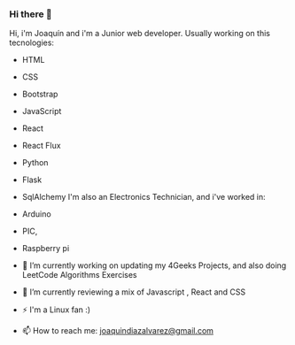 ### Hi there 👋

<!--
**joaquindiazalvarez/joaquindiazalvarez** is a ✨ _special_ ✨ repository because its `README.md` (this file) appears on your GitHub profile.

Hi, i'm Joaquín and...

- 🔭 I’m currently working on updating my 4Geeks Projects, and also doing LeetCode Excercises
- 🌱 I’m currently reviewing a mix of Javascript , React and CSS
- 📫 How to reach me: joaquindiazalvarez@gmail.com
- 😄 Pronouns: JKN, Cornelius
- ⚡ Fun fact: 
-->
Hi, i'm Joaquín and i'm a Junior web developer. Usually working on this tecnologies:
  - HTML
  - CSS
  - Bootstrap
  - JavaScript
  - React
  - React Flux
  - Python
  - Flask
  - SqlAlchemy
I'm also an Electronics Technician, and i've worked in:
  - Arduino
  - PIC,
  - Raspberry pi

- 🔭 I’m currently working on updating my 4Geeks Projects, and also doing LeetCode Algorithms Exercises
- 🌱 I’m currently reviewing a mix of Javascript , React and CSS
- ⚡ I'm a Linux fan :)
- 📫 How to reach me: joaquindiazalvarez@gmail.com


